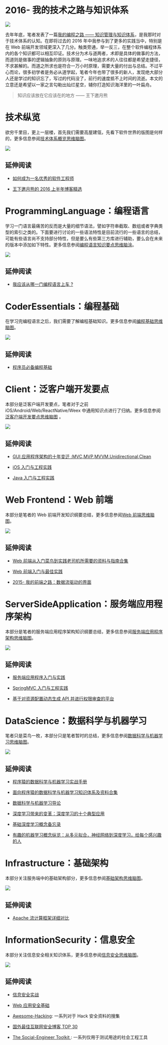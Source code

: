 # 2016- 我的技术之路与知识体系

![](https://camo.githubusercontent.com/1a7ddd081e0fcc80e7acf9ed04c5705f2028862c/68747470733a2f2f636f64696e672e6e65742f752f686f7465616d2f702f43616368652f6769742f7261772f6d61737465722f323031362f31302f332f312d6d44523069425643615f7a3750655a6864595a7859512e6a706567)

去年年底，笔者发表了一篇[我的编程之路 —— 知识管理与知识体系](https://segmentfault.com/a/1190000004612590)，是我那时对于技术体系的认知。在即将过去的 2016 年中我参与到了更多的实践当中，特别是在 Web 前端开发领域更深入了几分。触类旁通，举一反三，在整个软件编程体系内的各个知识都可以相互印证。技术分为术与道两者，术即是具体的做事的方法，而道则是做事的逻辑抽象的原则与原理。一味地追求术的人往往都是希望走捷径，不求甚解的。而道之所求也是符合一万小时原理，需要大量的付出与总结。不过平心而论，很多初学者是务必从道学起，笔者今年也带了很多的新人，发现绝大部分人还是学过的知识忘了，写过的代码没了，前行的速度抵不上时间的流逝。本文的立意还是希望以一家之言勾勒出灿烂星空，辅你打造知识海洋里的一叶扁舟。

> 知识应该放在它应该在的地方 —— 王下邀月熊

# 技术纵览

欲穷千里目，更上一层楼，首先我们需要高屋建瓴，先看下软件世界的版图是何样的，更多信息参阅[技术体系概览思维脑图](https://www.processon.com/view/link/58593ea3e4b0db9f2e1407bb)。

![](https://coding.net/u/hoteam/p/Cache/git/raw/master/2016/12/2/Coder.png)

## 延伸阅读

* [如何成为一名优秀的软件工程师](https://github.com/wx-chevalier/Coder-Knowledge-Graph/blob/master/how-to-be-a-successful-software-engineer.md)

* [王下邀月熊的 2016 上半年博客精选](https://segmentfault.com/a/1190000006017467)

# ProgrammingLanguage：编程语言

学习一门语言最痛苦的反而是大量的细节语法，譬如字符串截取、数组或者字典类型的索引之类的。下面要进行讨论的一些语法特性是目前流行的一些语言的总结，可能有些语言尚不支持部分特性，但是要么有些第三方库进行辅助，要么会在未来的版本中添加如下特性。更多信息参阅[编程语言知识要点思维脑涂](https://www.processon.com/view/link/5858d52ce4b0f767285df0b0)。

![](https://coding.net/u/hoteam/p/Cache/git/raw/master/2016/12/2/%25E7%25BC%2596%25E7%25A8%258B%25E8%25AF%25AD%25E8%25A8%2580.png)

## 延伸阅读

* [我应该从哪一门编程语言上车 ?](https://segmentfault.com/a/1190000007398287)

# CoderEssentials：编程基础

在学习完编程语言之后，我们需要了解编程基础知识。更多信息参阅[编程基础思维脑图](https://www.processon.com/view/link/5858f45be4b0db9f2e0e7ee4)。

![](https://coding.net/u/hoteam/p/Cache/git/raw/master/2016/12/2/CoderEssentials.png)

## 延伸阅读

* [程序员必备编程基础](https://github.com/wx-chevalier/Coder-Essentials)

# Client：泛客户端开发要点

本部分是泛客户端开发要点，笔者对于之前 iOS/Android/Web/ReactNative/Weex 中通用知识点进行了归纳。更多信息参阅[泛客户端开发要点思维脑图](https://www.processon.com/view/link/5858fa8fe4b0db9f2e0f548e) 。

![](https://coding.net/u/hoteam/p/Cache/git/raw/master/2016/12/2/Client.png)

## 延伸阅读

* [GUI 应用程序架构的十年变迁 :MVC,MVP,MVVM,Unidirectional,Clean](https://segmentfault.com/a/1190000006016817)

* [iOS 入门与工程实践](https://github.com/wx-chevalier/iOS-Introduction-And-Best-Practices)

* [Java 入门与工程实践](https://github.com/wx-chevalier/Java-Introduction-And-Best-Practices)

# Web Frontend：Web 前端

本部分是笔者的 Web 前端开发知识纲要总结，更多信息参阅[Web 前端思维脑图](https://www.processon.com/view/link/5858cab0e4b04ce387a7cb53)。

![](https://coding.net/u/hoteam/p/Cache/git/raw/master/2016/12/2/Web.png)

## 延伸阅读

* [Web 前端从入门菜鸟到实践老司机所需要的资料与指南合集](https://segmentfault.com/a/1190000007611188)

* [Web 前端入门与最佳实践](https://github.com/wx-chevalier/Web-Frontend-Introduction-And-Best-Practices)

* [2015- 我的前端之路：数据流驱动的界面](https://segmentfault.com/a/1190000004292245)

# ServerSideApplication：服务端应用程序架构

本部分是笔者的服务端应用程序架构知识纲要总结，更多信息参阅[服务端应用程序架构思维脑图](https://www.processon.com/view/link/5858fa40e4b0f767286314f3)。

![](https://coding.net/u/hoteam/p/Cache/git/raw/master/2016/12/2/ServerSideApplication.png)

## 延伸阅读

* [服务端应用程序入门与实践](https://github.com/wx-chevalier/ServerSideApplication-Introduction-And-Practices)

* [SpringMVC 入门与工程实践](https://github.com/wx-chevalier/SpringMVC-Introduction-And-Best-Practices)

* [基于对资源配置动态生成 API 并进行权限审查的平台](https://github.com/wx-chevalier/ConfigurableAPIServer)

# DataScience：数据科学与机器学习

笔者只是菜鸟一枚，本部分只是笔者暂时的总结，更多信息参阅[数据科学与机器学习思维脑图](https://www.processon.com/view/link/5858d6a1e4b0c1fa6c6ebdf8)。

![](https://coding.net/u/hoteam/p/Cache/git/raw/master/2016/12/2/DataScience.png)

## 延伸阅读

* [程序猿的数据科学与机器学习实战手册](https://github.com/wx-chevalier/DataScience-And-MachineLearning-Handbook-For-Coders)

* [面向程序猿的数据科学与机器学习知识体系及资料合集](https://github.com/wx-chevalier/DataScience-And-MachineLearning-Handbook-For-Coders/DataScience-List)

- [数据科学与机器学习导论](https://segmentfault.com/a/1190000005801260)

- [深度学习带来的变革：深度学习的十个典型应用](https://segmentfault.com/a/1190000007391860)

- [基础深度学习概念备忘录](https://zhuanlan.zhihu.com/p/24436419)

- [有趣的机器学习概念纵览：从多元拟合，神经网络到深度学习，给每个感兴趣的人](https://segmentfault.com/a/1190000005746236)

# Infrastructure：基础架构

本部分关注服务端中的基础架构部分，更多信息参阅[基础架构思维脑图](https://www.processon.com/view/link/5858fb18e4b0f76728632fd4)。

![](https://coding.net/u/hoteam/p/Cache/git/raw/master/2016/12/2/Infrastructure.png)

## 延伸阅读

* [Apache 流计算框架详细对比](https://segmentfault.com/a/1190000004593949)

# InformationSecurity：信息安全

本部分关注信息安全相关知识体系，更多信息参阅[信息安全思维脑图](https://www.processon.com/view/link/5858f77fe4b0f7672862b84f)。

![](https://coding.net/u/hoteam/p/Cache/git/raw/master/2016/12/2/InfoSecurity.png)

## 延伸阅读

* [信息安全实战](https://github.com/wx-chevalier/InfoSecurity-In-Action)

* [Web 应用安全基础](https://github.com/wx-chevalier/InfoSecurity-In-Action/blob/master/Reinforce/WebSecurity/basics-of-web-application-security.md)

* [Awesome-Hacking](https://github.com/Hack-with-Github/Awesome-Hacking#awesome-fuzzing): 一系列对于 Hack 安全资料的搜集

* [国外最佳互联网安全博客 TOP 30](https://jaq.alibaba.com/community/art/show?articleid=601&f=tt)

* [The Social-Engineer Toolkit ](https://github.com/trustedsec/social-engineer-toolkit): 一系列仅用于测试用途的社会工程工具
